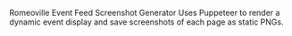 Romeoville Event Feed Screenshot Generator
Uses Puppeteer to render a dynamic event display and save screenshots of each page as static PNGs.
